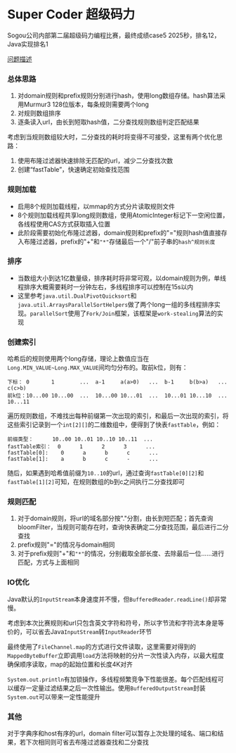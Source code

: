 # Super Coder 超级码力

Sogou公司内部第二届超级码力编程比赛，最终成绩case5 2025秒，排名12，Java实现排名1

[问题描述](https://github.com/Ghamster0/SuperCoder2/blob/master/Problem.md)

### 总体思路

1. 对domain规则和prefix规则分别进行hash，使用long数组存储。hash算法采用Murmur3 128位版本，每条规则需要两个long
2. 对规则数组排序
3. 逐条读入url，由长到短取hash值，二分查找规则数组判定匹配结果

考虑到当规则数组较大时，二分查找的耗时将变得不可接受，这里有两个优化思路：  
1. 使用布隆过滤器快速排除无匹配的url，减少二分查找次数  
2. 创建“fastTable”，快速确定初始查找范围

### 规则加载

- 启用8个规则加载线程，以mmap的方式分片读取规则文件
- 8个规则加载线程共享long规则数组，使用AtomicInteger标记下一空闲位置，各线程使用CAS方式获取插入位置
- 此阶段需要初始化布隆过滤器，domain规则和prefix的"="规则hash值直接存入布隆过滤器，prefix的"+"和`"*"`存储最后一个"/"前子串的`hash^规则长度`

### 排序

- 当数组大小到达1亿数量级，排序耗时将非常可观，以domain规则为例，单线程排序大概需要耗时一分钟左右，多线程排序可以控制在15s以内
- 这里参考`java.util.DualPivotQuicksort`和`java.util.ArraysParallelSortHelpers`做了两个long一组的多线程排序实现。`parallelSort`使用了`Fork/Join`框架，该框架是`work-stealing`算法的实现

### 创建索引

哈希后的规则使用两个long存储，理论上数值应当在`Long.MIN_VALUE~Long.MAX_VALUE`间均匀分布的。取前k位，则有：
```
下标： 0       1        ...  a-1     a(a>0)   ...  b-1     b(b>a)   ...  c(c>b)
前k位：10...00 10...00  ...  10...00 10...01  ...  10...01 10...10  ...  10...11
```
遍历规则数组，不难找出每种前缀第一次出现的索引，和最后一次出现的索引，将这些索引记录到一个`int[2][]`的二维数组中，便得到了快表`fastTable`，例如：
```
前缀类型：      10..00 10..01 10..10 10..11  ...
fastTable索引：  0      1      2      3      ...
fastTable[0]:    0      a      b      c      ...
fastTable[1]:    a      b      c      -      ...
```
随后，如果遇到哈希值前缀为`10..10`的url，通过查询`fastTable[0][2]`和`fastTable[1][2]`可知，在规则数组的b到c之间执行二分查找即可

### 规则匹配

1. 对于domain规则，将url的域名部分按"."分割，由长到短匹配；首先查询bloomFilter，当规则可能存在时，查询快表确定二分查找范围，最后进行二分查找
2. prefix规则"="的情况与domain相同
3. 对于prefix规则"+"和`"*"`的情况，分别截取全部长度、去除最后一位……进行匹配，方式与上面相同

### IO优化

Java默认的`InputStream`本身速度并不慢，但`BufferedReader.readLine()`却非常慢。

考虑到本次比赛规则和url只包含英文字符和符号，所以字节流和字符流本身是等价的，可以省去Java`InputStream`转`InputReader`环节

最终使用了`FileChannel.map`的方式进行文件读取，这里需要对得到的`MappedByteBuffer`立即调用`load`方法将映射的分片一次性读入内存，以最大程度确保顺序读取，map的起始位置和长度4K对齐

`System.out.println`有加锁操作，多线程频繁竞争下性能很差。每个匹配线程可以缓存一定量过滤结果之后一次性输出。使用`BufferedOutputStream`封装`System.out`可以带来一定性能提升

### 其他

对于字典序和host有序的url，domain filter可以暂存上次处理的域名、端口和结果，若下次相同则可省去布隆过滤器查找和二分查找
